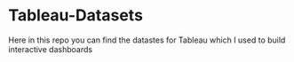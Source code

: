 # Tableau-Datasets #        

Here in this repo you can find the datastes for Tableau which I used to build interactive dashboards     
    
    
   
  
    
  
     
 
   
 

